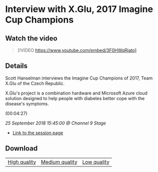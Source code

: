 # Interview with X.Glu, 2017 Imagine Cup Champions

## Watch the video
> [!VIDEO https://www.youtube.com/embed/3F0HWqRjato]

## Details

<p>Scott Hanselman interviews the Imagine Cup Champions of 2017, Team X.Glu&nbsp;of the Czech Republic.</p><p>X.Glu's project is a combination hardware and Microsoft Azure cloud solution designed to help people with diabetes better cope with the disease's symptoms.</p> (00:04:27)

*25 September 2018 15:45:00 @ Channel 9 Stage*

- [Link to the session page](https://channel9.msdn.com/Events/Ignite/2018/Interview-with-XGlu-2017-Imagine-Cup-Champions)

## Download

||||
|:--:|:----:|:-:|
|[High quality](https://sec.ch9.ms/ch9/9e74/913d53e6-450f-4322-9b34-ce6355499e74/ch9d2r01_high.mp4)|[Medium quality](https://sec.ch9.ms/ch9/9e74/913d53e6-450f-4322-9b34-ce6355499e74/ch9d2r01_mid.mp4)|[Low quality](https://sec.ch9.ms/ch9/9e74/913d53e6-450f-4322-9b34-ce6355499e74/ch9d2r01.mp4)